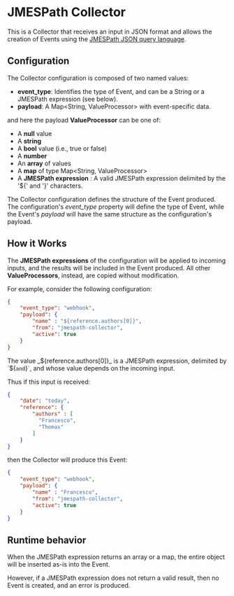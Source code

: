 # JMESPath Collector

This is a Collector that receives an input in JSON format and allows the creation of Events using
the [JMESPath JSON query language](http://jmespath.org/).



## Configuration

The Collector configuration is composed of two named values:
- __event_type__:  Identifies the type of Event, and can be a String or a JMESPath expression (see below).
- __payload__:  A Map<String, ValueProcessor> with event-specific data.

and here the payload __ValueProcessor__ can be one of:
- A __null__ value
- A __string__
- A __bool__ value (i.e., true or false)
- A __number__
- An __array__ of values
- A __map__ of type Map<String, ValueProcessor>
- A __JMESPath expression__ :  A valid JMESPath expression delimited by the '${' and '}' characters.

The Collector configuration defines the structure of the Event produced. The configuration's
*event_type* property will define the type of Event, while the Event's *payload* will have the
same structure as the configuration's payload.



## How it Works

The __JMESPath expressions__ of the configuration will be applied to incoming inputs,
and the results will be included in the Event produced. All other __ValueProcessors__,
instead, are copied without modification.

For example, consider the following configuration:
```json
{
    "event_type": "webhook",
    "payload": {
        "name" : "${reference.authors[0]}",
        "from": "jmespath-collector",
        "active": true
    }
}
```

The value _${reference.authors[0]}_ is a JMESPath expression, delimited by `${` and `}`,
and whose value depends on the incoming input.


Thus if this input is received:
```json
{
    "date": "today",
    "reference": {
        "authors" : [
          "Francesco",
          "Thomas"
        ]
    }
}
```

then the Collector will produce this Event:
```json
{
    "event_type": "webhook",
    "payload": {
        "name" : "Francesco",
        "from": "jmespath-collector",
        "active": true
    }
}
```



## Runtime behavior

When the JMESPath expression returns an array or a map, the entire object will be inserted as-is
into the Event.

However, if a JMESPath expression does not return a valid result, then no Event is created, and
an error is produced.
